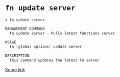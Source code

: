 # `fn update server`

```c
$ fn update server

MANAGEMENT COMMAND
  fn update server - Pulls latest functions server
    
USAGE
  fn [global options] update server 
    
DESCRIPTION
  This command updates the latest Fn server
```

[Some link](#)

